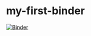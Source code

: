 # my-first-binder
[![Binder](https://mybinder.org/badge_logo.svg)](https://mybinder.org/v2/gh/kaflesaurav/my-first-binder/master)
